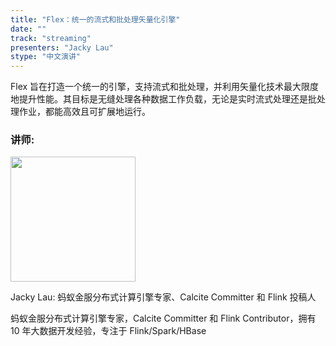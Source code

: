 ```yaml
---
title: "Flex：统一的流式和批处理矢量化引擎"
date: ""
track: "streaming"
presenters: "Jacky Lau"
stype: "中文演讲"
---
```


Flex 旨在打造一个统一的引擎，支持流式和批处理，并利用矢量化技术最大限度地提升性能。其目标是无缝处理各种数据工作负载，无论是实时流式处理还是批处理作业，都能高效且可扩展地运行。

### 讲师:

<img src="https://sessionize.com/image/d1f0-400o400o1-Y9Jb1kV34FfnXoT1DRv3hh.jpg" width="200" /><br/>

Jacky Lau: 蚂蚁金服分布式计算引擎专家、Calcite Committer 和 Flink 投稿人

蚂蚁金服分布式计算引擎专家，Calcite Committer 和 Flink Contributor，拥有 10 年大数据开发经验，专注于 Flink/Spark/HBase